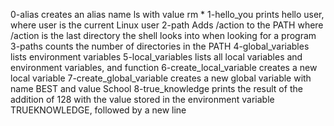 0-alias creates an alias name ls with value rm * 
1-hello_you prints hello user, where user is the current Linux user
2-path Adds /action to the PATH where /action is the last directory the shell looks into when looking for a program
3-paths counts the number of directories in the PATH
4-global_variables lists environment variables
5-local_variables lists all local variables and environment variables, and function
6-create_local_variable creates a new local variable
7-create_global_variable creates a new global variable with name BEST and value School
8-true_knowledge  prints the result of the addition of 128 with the value stored in the environment variable TRUEKNOWLEDGE, followed by a new line
